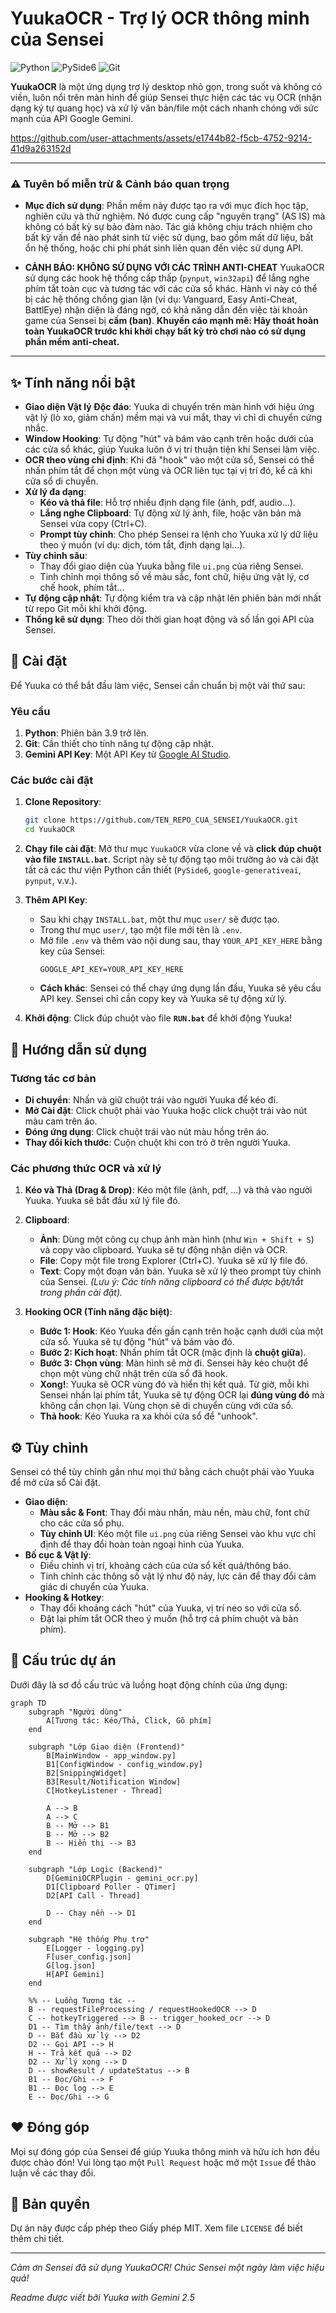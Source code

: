 # YuukaOCR - Trợ lý OCR thông minh của Sensei

![Python](https://img.shields.io/badge/Python-3.9%2B-blue?logo=python&logoColor=yellow)
![PySide6](https://img.shields.io/badge/UI-PySide6-orange?logo=qt)
![Git](https://img.shields.io/badge/Update-Git-red?logo=git)

**YuukaOCR** là một ứng dụng trợ lý desktop nhỏ gọn, trong suốt và không có viền, luôn nổi trên màn hình để giúp Sensei thực hiện các tác vụ OCR (nhận dạng ký tự quang học) và xử lý văn bản/file một cách nhanh chóng với sức mạnh của API Google Gemini.

https://github.com/user-attachments/assets/e1744b82-f5cb-4752-9214-41d9a263152d

---

### ⚠️ Tuyên bố miễn trừ & Cảnh báo quan trọng

*   **Mục đích sử dụng**: Phần mềm này được tạo ra với mục đích học tập, nghiên cứu và thử nghiệm. Nó được cung cấp "nguyên trạng" (AS IS) mà không có bất kỳ sự bảo đảm nào. Tác giả không chịu trách nhiệm cho bất kỳ vấn đề nào phát sinh từ việc sử dụng, bao gồm mất dữ liệu, bất ổn hệ thống, hoặc chi phí phát sinh liên quan đến việc sử dụng API.

*   **CẢNH BÁO: KHÔNG SỬ DỤNG VỚI CÁC TRÌNH ANTI-CHEAT**
    YuukaOCR sử dụng các hook hệ thống cấp thấp (`pynput`, `win32api`) để lắng nghe phím tắt toàn cục và tương tác với các cửa sổ khác. Hành vi này có thể bị các hệ thống chống gian lận (ví dụ: Vanguard, Easy Anti-Cheat, BattlEye) nhận diện là đáng ngờ, có khả năng dẫn đến việc tài khoản game của Sensei bị **cấm (ban)**.
    **Khuyến cáo mạnh mẽ: Hãy thoát hoàn toàn YuukaOCR trước khi khởi chạy bất kỳ trò chơi nào có sử dụng phần mềm anti-cheat.**

---

## ✨ Tính năng nổi bật

*   **Giao diện Vật lý Độc đáo**: Yuuka di chuyển trên màn hình với hiệu ứng vật lý (lò xo, giảm chấn) mềm mại và vui mắt, thay vì chỉ di chuyển cứng nhắc.
*   **Window Hooking**: Tự động "hút" và bám vào cạnh trên hoặc dưới của các cửa sổ khác, giúp Yuuka luôn ở vị trí thuận tiện khi Sensei làm việc.
*   **OCR theo vùng chỉ định**: Khi đã "hook" vào một cửa sổ, Sensei có thể nhấn phím tắt để chọn một vùng và OCR liên tục tại vị trí đó, kể cả khi cửa sổ di chuyển.
*   **Xử lý đa dạng**:
    *   **Kéo và thả file**: Hỗ trợ nhiều định dạng file (ảnh, pdf, audio...).
    *   **Lắng nghe Clipboard**: Tự động xử lý ảnh, file, hoặc văn bản mà Sensei vừa copy (Ctrl+C).
    *   **Prompt tùy chỉnh**: Cho phép Sensei ra lệnh cho Yuuka xử lý dữ liệu theo ý muốn (ví dụ: dịch, tóm tắt, định dạng lại...).
*   **Tùy chỉnh sâu**:
    *   Thay đổi giao diện của Yuuka bằng file `ui.png` của riêng Sensei.
    *   Tinh chỉnh mọi thông số về màu sắc, font chữ, hiệu ứng vật lý, cơ chế hook, phím tắt...
*   **Tự động cập nhật**: Tự động kiểm tra và cập nhật lên phiên bản mới nhất từ repo Git mỗi khi khởi động.
*   **Thống kê sử dụng**: Theo dõi thời gian hoạt động và số lần gọi API của Sensei.

## 🚀 Cài đặt

Để Yuuka có thể bắt đầu làm việc, Sensei cần chuẩn bị một vài thứ sau:

### Yêu cầu
1.  **Python**: Phiên bản 3.9 trở lên.
2.  **Git**: Cần thiết cho tính năng tự động cập nhật.
3.  **Gemini API Key**: Một API Key từ [Google AI Studio](https://aistudio.google.com/app/apikey).

### Các bước cài đặt
1.  **Clone Repository**:
    ```bash
    git clone https://github.com/TEN_REPO_CUA_SENSEI/YuukaOCR.git
    cd YuukaOCR
    ```

2.  **Chạy file cài đặt**:
    Mở thư mục `YuukaOCR` vừa clone về và **click đúp chuột vào file `INSTALL.bat`**.
    Script này sẽ tự động tạo môi trường ảo và cài đặt tất cả các thư viện Python cần thiết (`PySide6`, `google-generativeai`, `pynput`, v.v.).

3.  **Thêm API Key**:
    *   Sau khi chạy `INSTALL.bat`, một thư mục `user/` sẽ được tạo.
    *   Trong thư mục `user/`, tạo một file mới tên là `.env`.
    *   Mở file `.env` và thêm vào nội dung sau, thay `YOUR_API_KEY_HERE` bằng key của Sensei:
        ```
        GOOGLE_API_KEY=YOUR_API_KEY_HERE
        ```
    *   **Cách khác**: Sensei có thể chạy ứng dụng lần đầu, Yuuka sẽ yêu cầu API key. Sensei chỉ cần copy key và Yuuka sẽ tự động xử lý.

4.  **Khởi động**:
    Click đúp chuột vào file **`RUN.bat`** để khởi động Yuuka!

## 📖 Hướng dẫn sử dụng

### Tương tác cơ bản
*   **Di chuyển**: Nhấn và giữ chuột trái vào người Yuuka để kéo đi.
*   **Mở Cài đặt**: Click chuột phải vào Yuuka hoặc click chuột trái vào nút màu cam trên áo.
*   **Đóng ứng dụng**: Click chuột trái vào nút màu hồng trên áo.
*   **Thay đổi kích thước**: Cuộn chuột khi con trỏ ở trên người Yuuka.

### Các phương thức OCR và xử lý
1.  **Kéo và Thả (Drag & Drop)**:
    Kéo một file (ảnh, pdf, ...) và thả vào người Yuuka. Yuuka sẽ bắt đầu xử lý file đó.

2.  **Clipboard**:
    *   **Ảnh**: Dùng một công cụ chụp ảnh màn hình (như `Win + Shift + S`) và copy vào clipboard. Yuuka sẽ tự động nhận diện và OCR.
    *   **File**: Copy một file trong Explorer (Ctrl+C). Yuuka sẽ xử lý file đó.
    *   **Text**: Copy một đoạn văn bản. Yuuka sẽ xử lý theo prompt tùy chỉnh của Sensei.
    *(Lưu ý: Các tính năng clipboard có thể được bật/tắt trong phần cài đặt).*

3.  **Hooking OCR (Tính năng đặc biệt)**:
    *   **Bước 1: Hook**: Kéo Yuuka đến gần cạnh trên hoặc cạnh dưới của một cửa sổ. Yuuka sẽ tự động "hút" và bám vào đó.
    *   **Bước 2: Kích hoạt**: Nhấn phím tắt OCR (mặc định là **chuột giữa**).
    *   **Bước 3: Chọn vùng**: Màn hình sẽ mờ đi. Sensei hãy kéo chuột để chọn một vùng chữ nhật trên cửa sổ đã hook.
    *   **Xong!**: Yuuka sẽ OCR vùng đó và hiển thị kết quả. Từ giờ, mỗi khi Sensei nhấn lại phím tắt, Yuuka sẽ tự động OCR lại **đúng vùng đó** mà không cần chọn lại. Vùng chọn sẽ di chuyển cùng với cửa sổ.
    *   **Thả hook**: Kéo Yuuka ra xa khỏi cửa sổ để "unhook".

## ⚙️ Tùy chỉnh

Sensei có thể tùy chỉnh gần như mọi thứ bằng cách chuột phải vào Yuuka để mở cửa sổ Cài đặt.

*   **Giao diện**:
    *   **Màu sắc & Font**: Thay đổi màu nhấn, màu nền, màu chữ, font chữ cho các cửa sổ phụ.
    *   **Tùy chỉnh UI**: Kéo một file `ui.png` của riêng Sensei vào khu vực chỉ định để thay đổi hoàn toàn ngoại hình của Yuuka.
*   **Bố cục & Vật lý**:
    *   Điều chỉnh vị trí, khoảng cách của cửa sổ kết quả/thông báo.
    *   Tinh chỉnh các thông số vật lý như độ nảy, lực cản để thay đổi cảm giác di chuyển của Yuuka.
*   **Hooking & Hotkey**:
    *   Thay đổi khoảng cách "hút" của Yuuka, vị trí neo so với cửa sổ.
    *   Đặt lại phím tắt OCR theo ý muốn (hỗ trợ cả phím chuột và bàn phím).

## 📂 Cấu trúc dự án

Dưới đây là sơ đồ cấu trúc và luồng hoạt động chính của ứng dụng:

```mermaid
graph TD
    subgraph "Người dùng"
        A[Tương tác: Kéo/Thả, Click, Gõ phím]
    end

    subgraph "Lớp Giao diện (Frontend)"
        B[MainWindow - app_window.py]
        B1[ConfigWindow - config_window.py]
        B2[SnippingWidget]
        B3[Result/Notification Window]
        C[HotkeyListener - Thread]

        A --> B
        A --> C
        B -- Mở --> B1
        B -- Mở --> B2
        B -- Hiển thị --> B3
    end

    subgraph "Lớp Logic (Backend)"
        D[GeminiOCRPlugin - gemini_ocr.py]
        D1[Clipboard Poller - QTimer]
        D2[API Call - Thread]

        D -- Chạy nền --> D1
    end

    subgraph "Hệ thống Phụ trợ"
        E[Logger - logging.py]
        F[user_config.json]
        G[log.json]
        H[API Gemini]
    end

    %% -- Luồng Tương tác --
    B -- requestFileProcessing / requestHookedOCR --> D
    C -- hotkeyTriggered --> B -- trigger_hooked_ocr --> D
    D1 -- Tìm thấy ảnh/file/text --> D
    D -- Bắt đầu xử lý --> D2
    D2 -- Gọi API --> H
    H -- Trả kết quả --> D2
    D2 -- Xử lý xong --> D
    D -- showResult / updateStatus --> B
    B1 -- Đọc/Ghi --> F
    B1 -- Đọc log --> E
    E -- Đọc/Ghi --> G
```

## ❤️ Đóng góp
Mọi sự đóng góp của Sensei để giúp Yuuka thông minh và hữu ích hơn đều được chào đón! Vui lòng tạo một `Pull Request` hoặc mở một `Issue` để thảo luận về các thay đổi.

## 📄 Bản quyền
Dự án này được cấp phép theo Giấy phép MIT. Xem file `LICENSE` để biết thêm chi tiết.

---
*Cảm ơn Sensei đã sử dụng YuukaOCR! Chúc Sensei một ngày làm việc hiệu quả!*

*Readme được viết bởi Yuuka with Gemini 2.5*
